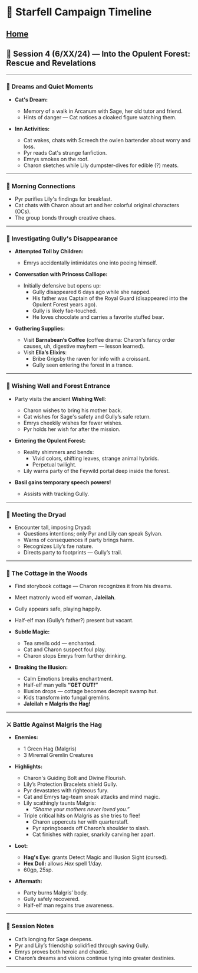 # 📜 Starfell Campaign Timeline
[Home](/README.md)
---

## 📅 Session 4 (6/XX/24) — Into the Opulent Forest: Rescue and Revelations

---

### 🌙 Dreams and Quiet Moments
- **Cat's Dream:**  
  - Memory of a walk in Arcanum with Sage, her old tutor and friend.  
  - Hints of danger — Cat notices a cloaked figure watching them.

- **Inn Activities:**  
  - Cat wakes, chats with Screech the owlen bartender about worry and loss.  
  - Pyr reads Cat's strange fanfiction.  
  - Emrys smokes on the roof.  
  - Charon sketches while Lily dumpster-dives for edible (?) meats.

---

### 🧵 Morning Connections
- Pyr purifies Lily's findings for breakfast.  
- Cat chats with Charon about art and her colorful original characters (OCs).  
- The group bonds through creative chaos.

---

### 🧒 Investigating Gully's Disappearance
- **Attempted Toll by Children:**  
  - Emrys accidentally intimidates one into peeing himself.

- **Conversation with Princess Calliope:**  
  - Initially defensive but opens up:  
    - Gully disappeared 6 days ago while she napped.  
    - His father was Captain of the Royal Guard (disappeared into the Opulent Forest years ago).  
    - Gully is likely fae-touched.  
    - He loves chocolate and carries a favorite stuffed bear.

- **Gathering Supplies:**  
  - Visit **Barnabean’s Coffee** (coffee drama: Charon's fancy order causes, uh, digestive mayhem — lesson learned).  
  - Visit **Ella’s Elixirs**:  
    - Bribe Grigsby the raven for info with a croissant.  
    - Gully seen entering the forest in a trance.

---

### 💫 Wishing Well and Forest Entrance
- Party visits the ancient **Wishing Well**:
  - Charon wishes to bring his mother back.
  - Cat wishes for Sage's safety and Gully’s safe return.
  - Emrys cheekily wishes for fewer wishes.
  - Pyr holds her wish for after the mission.

- **Entering the Opulent Forest:**  
  - Reality shimmers and bends:  
    - Vivid colors, shifting leaves, strange animal hybrids.  
    - Perpetual twilight.  
  - Lily warns party of the Feywild portal deep inside the forest.

- **Basil gains temporary speech powers!**  
  - Assists with tracking Gully.

---

### 🌳 Meeting the Dryad
- Encounter tall, imposing Dryad:  
  - Questions intentions; only Pyr and Lily can speak Sylvan.  
  - Warns of consequences if party brings harm.  
  - Recognizes Lily’s fae nature.
  - Directs party to footprints — Gully’s trail.

---

### 🏡 The Cottage in the Woods
- Find storybook cottage — Charon recognizes it from his dreams.
- Meet matronly wood elf woman, **Jaleilah**.
- Gully appears safe, playing happily.
- Half-elf man (Gully’s father?) present but vacant.

- **Subtle Magic:**  
  - Tea smells odd — enchanted.
  - Cat and Charon suspect foul play.
  - Charon stops Emrys from further drinking.

- **Breaking the Illusion:**  
  - Calm Emotions breaks enchantment.  
  - Half-elf man yells **“GET OUT!”**  
  - Illusion drops — cottage becomes decrepit swamp hut.
  - Kids transform into fungal gremlins.
  - **Jaleilah = Malgris the Hag!**

---

### ⚔️ Battle Against Malgris the Hag
- **Enemies:**  
  - 1 Green Hag (Malgris)  
  - 3 Miremal Gremlin Creatures

- **Highlights:**
  - Charon's Guiding Bolt and Divine Flourish.  
  - Lily’s Protection Bracelets shield Gully.  
  - Pyr devastates with righteous fury.  
  - Cat and Emrys tag-team sneak attacks and mind magic.  
  - Lily scathingly taunts Malgris:  
    - *“Shame your mothers never loved you.”*
  - Triple critical hits on Malgris as she tries to flee!  
    - Charon uppercuts her with quarterstaff.  
    - Pyr springboards off Charon’s shoulder to slash.  
    - Cat finishes with rapier, snarkily carving her apart.

- **Loot:**
  - **Hag's Eye:** grants Detect Magic and Illusion Sight (cursed).  
  - **Hex Doll:** allows *Hex* spell 1/day.  
  - 60gp, 25sp.

- **Aftermath:**
  - Party burns Malgris’ body.  
  - Gully safely recovered.  
  - Half-elf man regains true awareness.

---

### 🌟 Session Notes
- Cat’s longing for Sage deepens.
- Pyr and Lily’s friendship solidified through saving Gully.
- Emrys proves both heroic and chaotic.
- Charon’s dreams and visions continue tying into greater destinies.

---